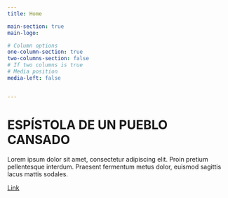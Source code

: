 ```yaml
---
title: Home

main-section: true
main-logo:

# Column options
one-column-section: true
two-columns-section: false
# If two columns is true
# Media position
media-left: false


---
```

# ESPÍSTOLA DE UN PUEBLO CANSADO

Lorem ipsum dolor sit amet, consectetur adipiscing elit. Proin pretium pellentesque interdum. Praesent fermentum metus dolor, euismod sagittis lacus mattis sodales.

[Link](https://towerbuilder.readthedocs.io/es/latest/index.html)




